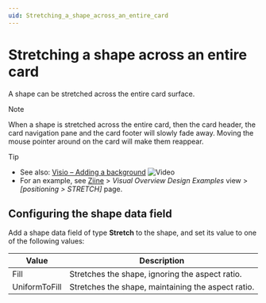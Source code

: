 ```yaml
---
uid: Stretching_a_shape_across_an_entire_card
---
```


# Stretching a shape across an entire card

A shape can be stretched across the entire card surface.

> [!NOTE]
> When a shape is stretched across the entire card, then the card header, the card navigation pane and the card footer will slowly fade away. Moving the mouse pointer around on the card will make them reappear.

> [!TIP]
>
> - See also: [Visio – Adding a background](https://community.dataminer.services/video/visio-adding-a-background/) ![Video](~/user-guide/images/video_Duo.png)
> - For an example, see [Ziine](xref:ZiineDemoSystem) > *Visual Overview Design Examples* view > *[positioning > STRETCH]* page.

## Configuring the shape data field

Add a shape data field of type **Stretch** to the shape, and set its value to one of the following values:

| Value         | Description                                        |
| ------------- | -------------------------------------------------- |
| Fill          | Stretches the shape, ignoring the aspect ratio.    |
| UniformToFill | Stretches the shape, maintaining the aspect ratio. |
